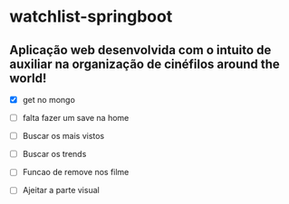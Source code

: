 # watchlist-springboot
## Aplicação web desenvolvida com o intuito de auxiliar na organização de cinéfilos around the world!

- [x] get no mongo

- [ ] falta fazer um save na home

- [ ] Buscar os mais vistos 

- [ ] Buscar os trends

- [ ] Funcao de remove nos filme

- [ ] Ajeitar a parte visual
